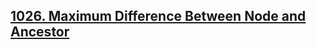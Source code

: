 ## [1026. Maximum Difference Between Node and Ancestor](https://leetcode.com/problems/maximum-difference-between-node-and-ancestor)

